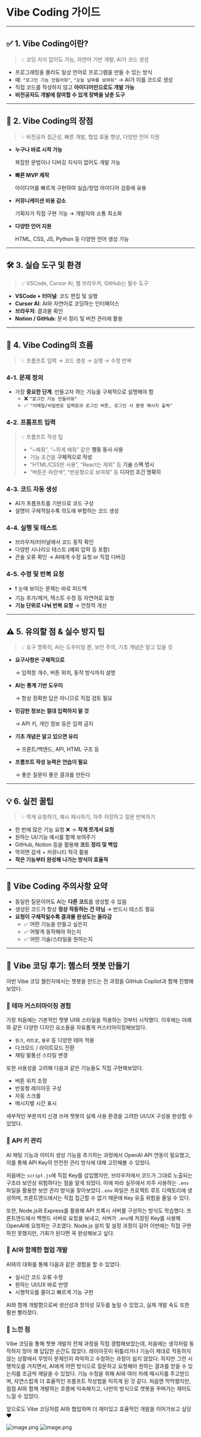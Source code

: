 # Vibe Coding 가이드

---

## ✅ 1. Vibe Coding이란?

> 💡 코딩 지식 없이도 가능, 자연어 기반 개발, AI가 코드 생성
> 
- 프로그래밍을 몰라도 일상 언어로 프로그램을 만들 수 있는 방식
- 예: `"로그인 기능 만들어줘"`, `"오늘 날짜를 보여줘"` → AI가 이를 코드로 생성
- 직접 코드를 작성하지 않고 **아이디어만으로도 개발 가능**
- **비전공자도 개발에 참여할 수 있게 장벽을 낮춘 도구**

---

## 🌟 2. Vibe Coding의 장점

> 💡 비전공자 접근성, 빠른 개발, 협업 효율 향상, 다양한 언어 지원
> 
- **누구나 바로 시작 가능**
    
    복잡한 문법이나 디버깅 지식이 없어도 개발 가능
    
- **빠른 MVP 제작**
    
    아이디어를 빠르게 구현하여 실습/창업 아이디어 검증에 유용
    
- **커뮤니케이션 비용 감소**
    
    기획자가 직접 구현 가능 → 개발자와 소통 최소화
    
- **다양한 언어 지원**
    
    HTML, CSS, JS, Python 등 다양한 언어 생성 가능
    

---

## 🛠 3. 실습 도구 및 환경

> 💡 VSCode, Cursor AI, 웹 브라우저, GitHub는 필수 도구
> 
- **VSCode + 터미널**: 코드 편집 및 실행
- **Cursor AI**: AI와 자연어로 코딩하는 인터페이스
- **브라우저**: 결과물 확인
- **Notion / GitHub**: 문서 정리 및 버전 관리에 활용

---

## 🔁 4. Vibe Coding의 흐름

> 💡 프롬프트 입력 → 코드 생성 → 실행 → 수정 반복
> 

### 4-1. 문제 정의

- 가장 **중요한 단계**. 만들고자 하는 기능을 구체적으로 설명해야 함
    - ❌ `"로그인 기능 만들어줘"`
    - ✅ `"이메일/비밀번호 입력창과 로그인 버튼, 로그인 시 환영 메시지 출력"`

### 4-2. 프롬프트 입력

> 💡 프롬프트 작성 팁
> 
> - “~해줘”, “~하게 해줘” 같은 **행동 동사 사용**
> - 기능 조건을 **구체적으로 작성**
> - “HTML/CSS만 사용”, “React는 제외” 등 **기술 스택 명시**
> - “버튼은 파란색”, “반응형으로 보여줘” 등 **디자인 조건 명확히**

### 4-3. 코드 자동 생성

- AI가 프롬프트를 기반으로 코드 구성
- 설명이 구체적일수록 의도에 부합하는 코드 생성

### 4-4. 실행 및 테스트

- 브라우저/터미널에서 코드 동작 확인
- 다양한 시나리오 테스트 (예외 입력 등 포함)
- 콘솔 오류 확인 → AI에게 수정 요청 or 직접 디버깅

### 4-5. 수정 및 반복 요청

- ❗ 눈에 보이는 문제는 바로 피드백
- 기능 추가/제거, 텍스트 수정 등 자연어로 요청
- **기능 단위로 나눠 반복 요청** → 안정적 개선

---

## ⚠️ 5. 유의할 점 & 실수 방지 팁

> 💡 요구 명확히, AI는 도우미일 뿐, 보안 주의, 기초 개념은 알고 있을 것
> 
- **요구사항은 구체적으로**
    
    → 입력창 개수, 버튼 위치, 동작 방식까지 설명
    
- **AI는 통계 기반 도우미**
    
    → 항상 정확한 답은 아니므로 직접 검토 필요
    
- **민감한 정보는 절대 입력하지 말 것**
    
    → API 키, 개인 정보 등은 입력 금지
    
- **기초 개념은 알고 있으면 유리**
    
    → 프론트/백엔드, API, HTML 구조 등
    
- **프롬프트 작성 능력은 연습이 필요**
    
    → 좋은 질문이 좋은 결과를 만든다
    

---

## 💡 6. 실전 꿀팁

> 💡 작게 요청하기, 예시 제시하기, 자주 저장하고 질문 반복하기
> 
- 한 번에 많은 기능 요청 ❌ → **작게 쪼개서 요청**
- 원하는 UI/기능 예시를 함께 보여주기
- GitHub, Notion 등을 활용해 **코드 정리 및 백업**
- 막히면 검색 + 커뮤니티 적극 활용
- **작은 기능부터 완성해 나가는 방식이 효율적**

---

## 📌 Vibe Coding 주의사항 요약

- 동일한 질문이어도 AI는 **다른 코드**를 생성할 수 있음
- 생성된 코드가 항상 **정상 작동하는 건 아님** → 반드시 테스트 필요
- **요청이 구체적일수록 결과물 완성도는 올라감**
    - ✅ 어떤 기능을 만들고 싶은지
    - ✅ 어떻게 동작해야 하는지
    - ✅ 어떤 기술/스타일을 원하는지

---

## 🐹 Vibe 코딩 후기: 햄스터 챗봇 만들기

이번 Vibe 코딩 챌린지에서는 챗봇을 만드는 전 과정을 GitHub Copilot과 함께 진행해보았다.

### 🎨 테마 커스터마이징 경험

가장 처음에는 기본적인 챗봇 UI와 스타일을 적용하는 것부터 시작했다. 이후에는 아래와 같은 다양한 디자인 요소들을 자유롭게 커스터마이징해보았다.

- `핑크`, `레트로`, `블루` 등 다양한 테마 적용
- 다크모드 / 라이트모드 전환
- 채팅 말풍선 스타일 변경

또한 사용성을 고려해 다음과 같은 기능들도 직접 구현해보았다.

- 버튼 위치 조정
- 반응형 레이아웃 구성
- 자동 스크롤
- 메시지별 시간 표시

세부적인 부분까지 신경 쓰며 챗봇의 실제 사용 환경을 고려한 UI/UX 구성을 완성할 수 있었다.

### 🔐 API 키 관리

AI 채팅 기능과 이미지 생성 기능을 추가하는 과정에서 OpenAI API 연동이 필요했고, 이를 통해 API Key의 안전한 관리 방식에 대해 고민해볼 수 있었다.

처음에는 `script.js`에 직접 Key를 삽입했지만, 브라우저에서 코드가 그대로 노출되는 구조라 보안상 위험하다는 점을 알게 되었다. 이에 따라 실무에서 자주 사용하는 `.env` 파일을 활용한 보안 관리 방식을 찾아보았다.`.env` 파일은 프로젝트 루트 디렉토리에 생성하며, 프론트엔드에서는 직접 접근할 수 없기 때문에 Key 유출 위험을 줄일 수 있다.

또한, Node.js와 Express를 활용해 API 프록시 서버를 구성하는 방식도 학습했다. 프론트엔드에서 백엔드 서버로 요청을 보내고, 서버가 `.env`에 저장된 Key를 사용해 OpenAI에 요청하는 구조였다. Node.js 설치 및 설정 과정이 길어 이번에는 직접 구현하진 못했지만, 기회가 된다면 꼭 완성해보고 싶다.

### 🤖 AI와 함께한 협업 개발

AI와의 대화를 통해 다음과 같은 경험을 할 수 있었다.

- 실시간 코드 오류 수정
- 원하는 UI/UX 바로 반영
- 시행착오를 줄이고 빠르게 기능 구현

AI와 함께 개발함으로써 생산성과 창의성 모두를 높일 수 있었고, 실제 개발 속도 또한 훨씬 빨라졌다.

### 🚀 느낀 점

Vibe 코딩을 통해 챗봇 개발의 전체 과정을 직접 경험해보았는데, 처음에는 생각처럼 동작하지 않아 꽤 답답한 순간도 많았다. 레이아웃이 뒤틀리거나 기능이 제대로 작동하지 않는 상황에서 무엇이 문제인지 파악하고 수정하는 과정이 쉽지 않았다. 하지만 그런 시행착오를 거치면서, AI에게 어떤 방식으로 질문하고 요청해야 원하는 결과를 얻을 수 있는지를 조금씩 깨달을 수 있었다. 기능 수정을 위해 AI와 여러 차례 메시지를 주고받으며, 자연스럽게 더 효율적인 프롬프트 작성법을 익히게 된 것 같다. 처음엔 막막했지만, 점점 AI와 함께 개발하는 흐름에 익숙해지고, 나만의 방식으로 챗봇을 꾸며가는 재미도 느낄 수 있었다.

앞으로도 Vibe 코딩처럼 AI와 협업하며 더 재미있고 효율적인 개발을 이어가보고 싶당 ❤️

![image.png](image.png) ![image.png](image%201.png)